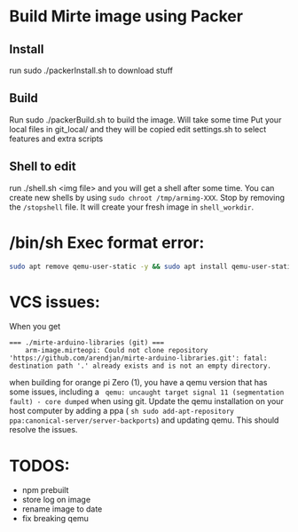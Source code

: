 # Build Mirte image using Packer

## Install
run sudo ./packerInstall.sh to download stuff

## Build
Run sudo ./packerBuild.sh to build the image. Will take some time
Put your local files in git_local/ and they will be copied
edit settings.sh to select features and extra scripts

## Shell to edit
run ./shell.sh \<img file> and you will get a shell after some time. You can create new shells by using `sudo chroot /tmp/armimg-XXX`. Stop by removing the `/stopshell` file. It will create your fresh image in `shell_workdir`.

# /bin/sh Exec format error:
```sh
sudo apt remove qemu-user-static -y && sudo apt install qemu-user-static
```

# VCS issues:
When you get 
```
=== ./mirte-arduino-libraries (git) ===
    arm-image.mirteopi: Could not clone repository 'https://github.com/arendjan/mirte-arduino-libraries.git': fatal: destination path '.' already exists and is not an empty directory.
```
when building for orange pi Zero (1), you have a qemu version that has some issues, including a ``` qemu: uncaught target signal 11 (segmentation fault) - core dumped``` when using git. Update the qemu installation on your host computer by adding a ppa ( ```sh sudo add-apt-repository ppa:canonical-server/server-backports```) and updating qemu. This should resolve the issues.

# TODOS:
- npm prebuilt
- store log on image
- rename image to date
- fix breaking qemu
